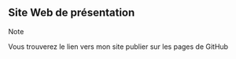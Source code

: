 ## Site Web de présentation

> [!NOTE]
> Vous trouverez le lien vers mon site publier sur les pages de GitHub